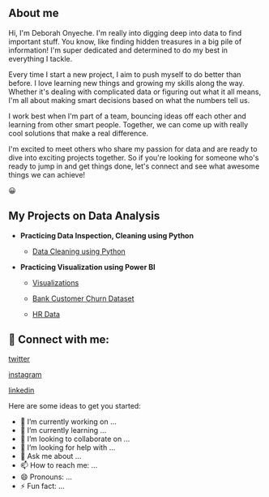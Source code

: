 ## **About me**

Hi, I'm Deborah Onyeche. I'm really into digging deep into data to find important stuff. You know, like finding hidden treasures in a big pile of information! I'm super dedicated and determined to do my best in everything I tackle.

Every time I start a new project, I aim to push myself to do better than before. I love learning new things and growing my skills along the way. Whether it's dealing with complicated data or figuring out what it all means, I'm all about making smart decisions based on what the numbers tell us.

I work best when I'm part of a team, bouncing ideas off each other and learning from other smart people. Together, we can come up with really cool solutions that make a real difference.

I'm excited to meet others who share my passion for data and are ready to dive into exciting projects together. So if you're looking for someone who's ready to jump in and get things done, let's connect and see what awesome things we can achieve!

:grinning:

## **My Projects on Data Analysis**

- **Practicing Data Inspection, Cleaning using Python**
  - [Data Cleaning using Python](https://github.com/DebComet/HerTech-Trail-Bootcamp)
  
- **Practicing Visualization using Power BI**
  - [Visualizations](https://github.com/DebComet/SkilHarvest_Crash_Course/blob/main/README.md) 
  
  - [Bank Customer Churn Dataset](https://github.com/DebComet/Churn-Modeling-Project/edit/main/README.md)
    
  - [HR Data](https://github.com/DebComet/Company-Attrition-Dataset)
 
<h2> 🤳 Connect with me:</h2>

[twitter](https://twitter.com/Derbierock)

[instagram](https://www.instag/derbie_onyechigoziri)

[linkedin](https://linkedin.com/in/derbie-onyeche)


Here are some ideas to get you started:

- 🔭 I’m currently working on ...
- 🌱 I’m currently learning ...
- 👯 I’m looking to collaborate on ...
- 🤔 I’m looking for help with ...
- 💬 Ask me about ...
- 📫 How to reach me: ...
- 😄 Pronouns: ...
- ⚡ Fun fact: ...
